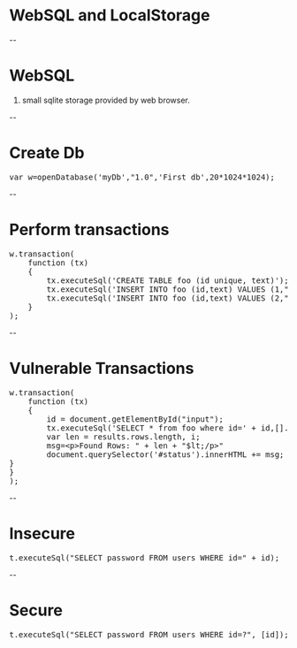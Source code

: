 <!-- .slide: class="center" -->
# WebSQL and LocalStorage

--

# WebSQL

1. small sqlite storage provided by web browser.


--

# Create Db

<pre>
var w=openDatabase('myDb',"1.0",'First db',20*1024*1024);
</pre>

--

# Perform transactions
<pre>
w.transaction(
	function (tx) 
	{ 
		tx.executeSql('CREATE TABLE foo (id unique, text)');
		tx.executeSql('INSERT INTO foo (id,text) VALUES (1,"Secret")');
		tx.executeSql('INSERT INTO foo (id,text) VALUES (2,"VerySecret")');
	}
);
</pre>

--
# Vulnerable Transactions

<pre>
w.transaction(
	function (tx) 
	{ 
		id = document.getElementById("input");
		tx.executeSql('SELECT * from foo where id=' + id,[].function (tx, results){
		var len = results.rows.length, i;
		msg=&lt;p>Found Rows: " + len + "$lt;/p>"
		document.querySelector('#status').innerHTML += msg;
}
}
);
</pre>
--
# Insecure

<pre>
t.executeSql("SELECT password FROM users WHERE id=" + id);
</pre>

--

# Secure 

<pre>
t.executeSql("SELECT password FROM users WHERE id=?", [id]);
</pre>